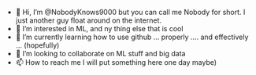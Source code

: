 - 👋 Hi, I’m @NobodyKnows9000 but you can call me Nobody for short. I just another guy float around on the internet. 
- 👀 I’m interested in ML, and ny thing else that is cool
- 🌱 I’m currently learning how to use github ... properly .... and effectively ... (hopefully)
- 💞️ I’m looking to collaborate on ML stuff and big data
- 📫 How to reach me I will put something here one day maybe)

<!---
NobodyKnows9000/NobodyKnows9000 is a ✨ special ✨ repository because its `README.md` (this file) appears on your GitHub profile.
You can click the Preview link to take a look at your changes.
--->
